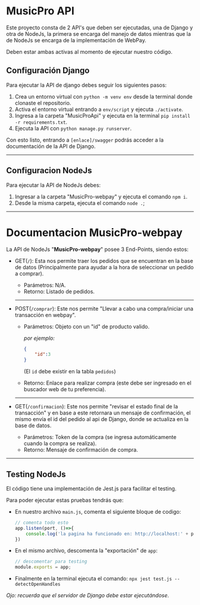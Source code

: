 # MusicPro API

Este proyecto consta de 2 API's que deben ser ejecutadas, una de Django y otra de NodeJs, la primera se encarga del manejo de datos mientras que la de NodeJs se encarga de la implementación de WebPay.

Deben estar ambas activas al momento de ejecutar nuestro código.

## Configuración Django

Para ejecutar la API de django debes seguir los siguientes pasos:

1. Crea un entorno virtual con `python -m venv env` desde la terminal donde clonaste el repositorio.
2. Activa el entorno virtual entrando a `env/script` y ejecuta `./activate`.
3. Ingresa a la carpeta "MusicProApi" y ejecuta en la terminal `pip install -r requirements.txt`.
4. Ejecuta la API con `python manage.py runserver`.

Con esto listo, entrando a `[enlace]/swagger` podrás acceder a la documentación de la API de Django.

---

## Configuracion NodeJs

Para ejecutar la API de NodeJs debes:

1. Ingresar a la carpeta "MusicPro-webpay" y ejecuta el comando `npm i`.
2. Desde la misma carpeta, ejecuta el comando `node .`;

---

# Documentacion MusicPro-webpay

La API de NodeJs "**MusicPro-webpay**" posee 3 End-Points, siendo estos:

* GET(`/`): Esta nos permite traer los pedidos que se encuentran en la base de datos (Principalmente para ayudar a la hora de seleccionar un pedido a comprar).

  * Parámetros: N/A.
  * Retorno: Listado de pedidos. 

  ---

* POST(`/comprar`): Este nos permite "Llevar a cabo una compra/iniciar una transacción en webpay".

  * Parámetros: Objeto con un "id" de producto valido. 

    *por ejemplo:*

     ~~~json
     {
         "id":3
     }
     ~~~

    (El `id` debe existir en la tabla `pedidos`)

  * Retorno: Enlace para realizar compra (este debe ser ingresado en el buscador web de tu preferencia).

  ---

* GET(`/confirmacion`): Este nos permite "revisar el estado final de la transacción" y en base a este retornara un mensaje de confirmación, el mismo envía el id del pedido al api de Django, donde se actualiza en la base de datos.

  * Parámetros: Token de la compra (se ingresa automáticamente cuando la compra se realiza).
  * Retorno: Mensaje de confirmación de compra.

---

## Testing NodeJs

El código tiene una implementación de Jest.js para facilitar el testing.

Para poder ejecutar estas pruebas tendrás que:

+ En nuestro archivo `main.js`, comenta el siguiente bloque de codigo:

  ~~~ js
  // comenta todo esto 
  app.listen(port, ()=>{
      console.log('la pagina ha funcionado en: http://localhost:' + port);
  })
  ~~~

+ En el mismo archivo, descomenta la "exportación" de `app`:

  ~~~js
  // descomentar para testing
  module.exports = app;
  ~~~

+ Finalmente en la terminal ejecuta el comando: `npx jest test.js --detectOpenHandles`

*Ojo: recuerda que el servidor de Django debe estar ejecutándose*.